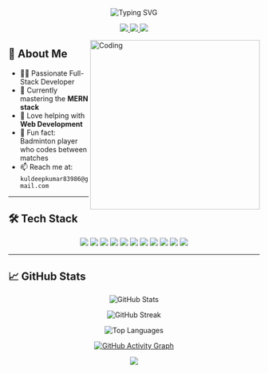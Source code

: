 <div align="center">
  <img src="https://readme-typing-svg.herokuapp.com?font=Fira+Code&size=30&duration=3000&pause=1000&color=2E9FFF&center=true&vCenter=true&width=500&lines=Hi%2C+I'm+Kuldeep+Kumar;Full-Stack+Developer;Web+Enthusiast" alt="Typing SVG" />
</div>

<p align="center">
  <a href="https://www.linkedin.com/in/kuldeep-kumar-208948357/">
    <img src="https://img.shields.io/badge/-Kuldeep_Kumar-0077B5?style=for-the-badge&logo=Linkedin&logoColor=white"/>
  </a>
  <a href="mailto:kuldeepkumar83986@gmail.com">
    <img src="https://img.shields.io/badge/-kuldeepkumar83986@gmail.com-D14836?style=for-the-badge&logo=Gmail&logoColor=white"/>
  </a>
  <a href="https://portfolio-psi-ivory-94.vercel.app/">
    <img src="https://img.shields.io/badge/-Portfolio-000000?style=for-the-badge&logo=About.me&logoColor=white"/>
  </a>
</p>

<img align="right" alt="Coding" width="340" src="https://camo.githubusercontent.com/2366b34bb903c09617990fb5fff4622f3e941349e846ddb7e73df872a9d21233/68747470733a2f2f63646e2e6472696262626c652e636f6d2f75736572732f3733303730332f73637265656e73686f74732f363538313234332f6176656e746f2e676966" />

## 🚀 About Me

- 👨‍💻 Passionate Full-Stack Developer
- 🧠 Currently mastering the **MERN stack**
- 💬 Love helping with **Web Development**
- 🏸 Fun fact: Badminton player who codes between matches
- 📫 Reach me at: `kuldeepkumar83986@gmail.com`

---

## 🛠️ Tech Stack

<p align="center">
  <img src="https://img.shields.io/badge/HTML5-E34F26?style=for-the-badge&logo=html5&logoColor=white"/>
  <img src="https://img.shields.io/badge/CSS3-1572B6?style=for-the-badge&logo=css3&logoColor=white"/>
  <img src="https://img.shields.io/badge/JavaScript-F7DF1E?style=for-the-badge&logo=javascript&logoColor=black"/>
  <img src="https://img.shields.io/badge/React-20232A?style=for-the-badge&logo=react&logoColor=61DAFB"/>
  <img src="https://img.shields.io/badge/Node.js-43853D?style=for-the-badge&logo=node.js&logoColor=white"/>
  <img src="https://img.shields.io/badge/Express.js-404D59?style=for-the-badge"/>
  <img src="https://img.shields.io/badge/MongoDB-4EA94B?style=for-the-badge&logo=mongodb&logoColor=white"/>
  <img src="https://img.shields.io/badge/MySQL-005C84?style=for-the-badge&logo=mysql&logoColor=white"/>
  <img src="https://img.shields.io/badge/Bootstrap-563D7C?style=for-the-badge&logo=bootstrap&logoColor=white"/>
  <img src="https://img.shields.io/badge/Tailwind_CSS-38B2AC?style=for-the-badge&logo=tailwind-css&logoColor=white"/>
  <img src="https://img.shields.io/badge/Sass-CC6699?style=for-the-badge&logo=sass&logoColor=white"/>
</p>

---

## 📈 GitHub Stats

<div align="center">

  ![GitHub Stats](https://github-readme-stats.vercel.app/api?username=Kuldeep83986&theme=dark&hide_border=false&include_all_commits=true&count_private=true)

  ![GitHub Streak](https://github-readme-streak-stats.herokuapp.com/?user=Kuldeep83986&theme=dark&hide_border=false)

  ![Top Languages](https://github-readme-stats.vercel.app/api/top-langs/?username=Kuldeep83986&theme=dark&layout=compact&hide_border=false)

  [![GitHub Activity Graph](https://github-readme-activity-graph.vercel.app/graph?username=Kuldeep83986&bg_color=1e1e1e&color=00bfff&line=5dbeff&point=ffffff&area=true&hide_border=true)](https://github.com/Kuldeep83986/github-readme-activity-graph)

  [![](https://visitcount.itsvg.in/api?id=Kuldeep83986&icon=0&color=0)](https://visitcount.itsvg.in)

</div>
